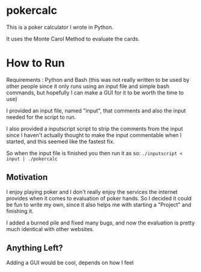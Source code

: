 # pokercalc

This is a poker calculator I wrote in Python.

It uses the Monte Carol Method to evaluate the cards.

# How to Run

Requirements : Python and Bash (this was not really written to be used by other people since it only runs using an input file and simple bash commands, but hopefully I can make a GUI for it to be worth the time to use)

I provided an input file, named "input", that comments and also the input needed for the script to run.

I also provided a inputscript script to strip the comments from the input since I haven't actually thought to make the input commentable when I started, and this seemed like the fastest fix.

So when the input file is finished you then run it as so: `./inputscript < input | ./pokercalc`



## Motivation

I enjoy playing poker and I don't really enjoy the services the internet provides when it comes to evaluation of poker hands. So I decided it could be fun to write my own, since it also helps me with starting a "Project" and finishing it.

I added a burned pile and fixed many bugs, and now the evaluation is pretty much identical with other websites.

## Anything Left?

Adding a GUI would be cool, depends on how I feel